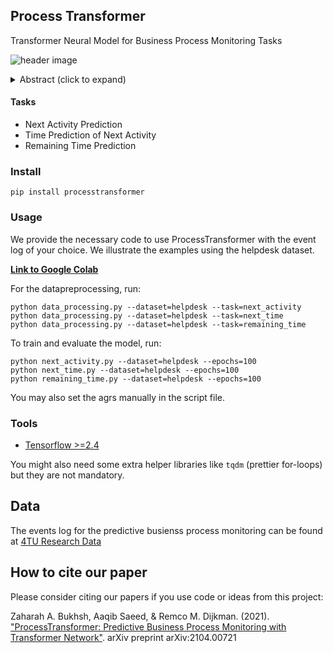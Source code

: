 ## Process Transformer
Transformer Neural Model for Business Process Monitoring Tasks 

![header image](https://github.com/Zaharah/processtransformer/blob/main/pt.JPG)

<details><summary>Abstract (click to expand)</summary>
<p>

Predictive business process monitoring focuses on predicting future characteristics of a running process using event logs. The foresight into process execution promises great potentials for efficient operations, better resource management, and effective customer services. Deep learning-based approaches have been widely adopted in process mining to address the limitations of classical algorithms for solving multiple problems, especially the next event and remaining-time prediction tasks. Nevertheless, designing a deep neural architecture that performs competitively across various tasks is challenging as existing methods fail to capture long-range dependencies in the input sequences and perform poorly for lengthy process traces. In this paper, we propose ProcessTransformer, an approach for learning high-level representations from event logs with an attention-based network. Our model incorporates long-range memory and relies on a self-attention mechanism to establish dependencies between a multitude of event sequences and corresponding outputs. We evaluate the applicability of our technique on nine real event logs. We demonstrate that the transformer-based model outperforms several baselines of prior techniques by obtaining on average above 80% accuracy for the task of predicting the next activity. Our method also perform competitively, compared to baselines, for the tasks of predicting event time and remaining time of a running case.

</p>
</details>


#### Tasks
- Next Activity Prediction
- Time Prediction of Next Activity
- Remaining Time Prediction

### Install 
```
pip install processtransformer
```


### Usage  
We provide the necessary code to use ProcessTransformer with the event log of your choice. We illustrate the examples using the helpdesk dataset. 

**[Link to Google Colab](https://colab.research.google.com/drive/1tiOh2VS8yzOVON26CbmWn0oUn-dWAFhN#scrollTo=C2N7_MXkBpDF)** 

For the datapreprocessing,  run:

```
python data_processing.py --dataset=helpdesk --task=next_activity
python data_processing.py --dataset=helpdesk --task=next_time
python data_processing.py --dataset=helpdesk --task=remaining_time
```
To train and evaluate the model, run:

```
python next_activity.py --dataset=helpdesk --epochs=100
python next_time.py --dataset=helpdesk --epochs=100
python remaining_time.py --dataset=helpdesk --epochs=100
```
You may also set the agrs manually in the script file. 

### Tools
- <a href="http://tensorflow.org/">Tensorflow >=2.4</a>
 
You might also need some extra helper libraries like `tqdm` (prettier for-loops) but they are not mandatory.

## Data 
The events log for the predictive busienss process monitoring can be found at [4TU Research Data](https://data.4tu.nl/categories/_/13500?categories=13503)

## How to cite our paper 

Please consider citing our papers if you use code or ideas from this project:

Zaharah A. Bukhsh, Aaqib Saeed, & Remco M. Dijkman. (2021). ["ProcessTransformer: Predictive Business Process Monitoring with Transformer Network"](https://arxiv.org/abs/2104.00721). arXiv preprint arXiv:2104.00721 

